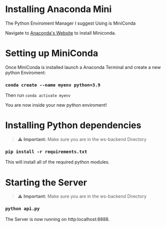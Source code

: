 # Installing Anaconda Mini
The Python Enviroment Manager I suggest Using is MiniConda 

Navigate to [Anaconda's Website](https://docs.conda.io/en/latest/miniconda.html) to install Miniconda.

# Setting up MiniConda

Once MiniConda is installed launch a Anaconda Terminal and create a new python Enviroment:
### `conda create --name myenv python=3.9`

Then run `conda activate myenv`

You are now inside your new python enviroment!

# Installing Python dependencies
> :warning: **Important:** Make sure you are in the ws-backend Directory

### `pip install -r requirements.txt`

This will install all of the required python modules.

# Starting the Server
> :warning: **Important:** Make sure you are in the ws-backend Directory
### `python api.py`

The Server is now running on  http:localhost:8888.

